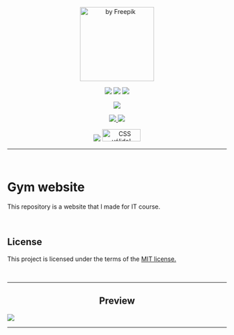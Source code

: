 <p align="center">
  <img width="170px" height="170px" src="https://user-images.githubusercontent.com/73148019/134038463-9838f13e-932e-4038-acfa-fe4aedd7ad05.png" title="by Freepik">
</p>

<p align="center">
  <img src="https://img.shields.io/badge/HTML5-E34F26?style=for-the-badge&logo=html5&logoColor=white">
  <img src="https://img.shields.io/badge/CSS3-1572B6?style=for-the-badge&logo=css3&logoColor=white">
  <img src="https://img.shields.io/badge/JavaScript-323330?style=for-the-badge&logo=javascript&logoColor=F7DF1E">
</p>

<p align="center">
  <img src="https://img.shields.io/badge/Visual_Studio_Code-0078D4?style=for-the-badge&logo=visual%20studio%20code&logoColor=white">
</p>

<p align="center">
  <a href="https://github.com/arriaoedu123/gym-website/blob/main/LICENSE">
  <img src="https://img.shields.io/badge/license-MIT-yellow?style=for-the-badge"/>
  </a>
  <a href="https://arriaoedu123.github.io/gym-website/">
  <img src="https://img.shields.io/website?style=for-the-badge&url=https%3A%2F%2Farriaoedu123.github.io%2Fgym-website%2F"/>
  </a>
</p>

<p align="center">
  <img src="https://img.shields.io/w3c-validation/html?style=for-the-badge&targetUrl=https%3A%2F%2Farriaoedu123.github.io%2Fgym-website%2F"/>
  <a href="http://jigsaw.w3.org/css-validator/check/referer">
    <img style="border:0;width:88px;height:28px"
        src="http://jigsaw.w3.org/css-validator/images/vcss-blue"
        alt="CSS válido!" />
  </a>
  
***
 
<br>

# Gym website

This repository is a website that I made for IT course.

<br>
  
## License

This project is licensed under the terms of the <a href="https://github.com/arriaoedu123/gym-website/blob/main/LICENSE">MIT license.</a>

<br>
  
***
  
<h2 align="center">Preview</h2>
  
<img src="https://user-images.githubusercontent.com/73148019/134264226-112712d4-2cbc-4569-ab2c-b96bfe230e81.png">
  
<br>

***
